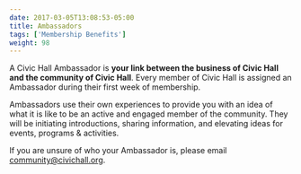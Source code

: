 ```yaml
---
date: 2017-03-05T13:08:53-05:00
title: Ambassadors
tags: ['Membership Benefits']
weight: 98
---
```

A Civic Hall Ambassador is **your link between the business of Civic Hall and the community of Civic Hall**. Every member of Civic Hall is assigned an Ambassador during their first week of membership.

Ambassadors use their own experiences to provide you with an idea of what it is like to be an active and engaged member of the community. They will be initiating introductions, sharing information, and elevating ideas for events, programs & activities.

If you are unsure of who your Ambassador is, please email <community@civichall.org>.
